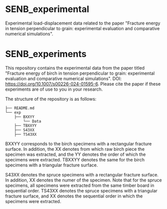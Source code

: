 # SENB_experimental
Experimental load-displacement data related to the paper "Fracture energy in tension perpendicular to grain: experimental evaluation and comparative numerical simulations".
# SENB_experiments
This repository contains the experimental data from the paper titled "Fracture energy of birch in tension perpendicular to grain: experimental evaluation and comparative numerical simulations". DOI: https://doi.org/10.1007/s00226-024-01595-6. Please cite the paper if these experiments are of use to you in your research.

The structure of the repository is as follows:

```
├── README.md
└── exp
    ├── BXXYY
        └── Data
    ├── TBXXYY
    ├── S43XX
    ├── TS43XX
```
BXXYY corresponds to the birch specimens with a rectangular fracture surface. In addition, the XX denotes from which raw birch piece the specimen was extracted, and the YY denotes the order of which the specimens were extracted. TBXXYY denotes the same for the birch specimens with a triangular fracture surface.

S43XX denotes the spruce specimens with a rectangular fracture surface. In addition, XX denotes the numer of the specimen. Note that for the spruce specimens, all specimens were extracted from the same timber board in sequential order. TS43XX denotes the spruce specimens with a triangular fracture surface, and XX denotes the sequential order in which the specimens were extracted.

